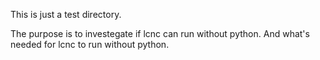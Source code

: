 This is just a test directory.

The purpose is to investegate if lcnc can run without python.
And what's needed for lcnc to run without python.
